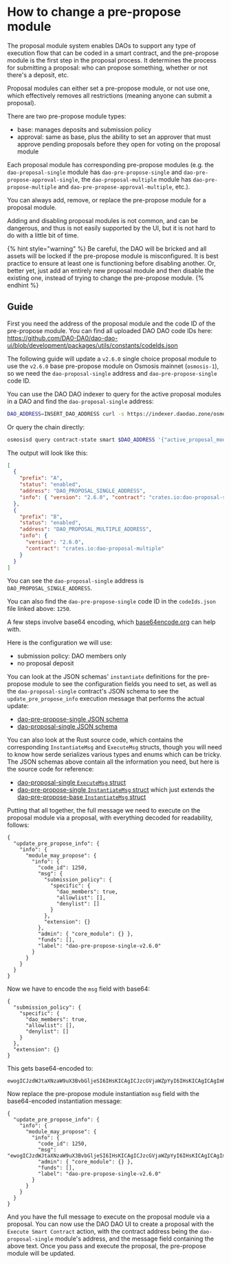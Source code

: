 # How to change a pre-propose module

The proposal module system enables DAOs to support any type of execution flow that can be coded in a smart contract, and the pre-propose module is the first step in the proposal process. It determines the process for submitting a proposal: who can propose something, whether or not there's a deposit, etc.

Proposal modules can either set a pre-propose module, or not use one, which effectively removes all restrictions (meaning anyone can submit a proposal).

There are two pre-propose module types:

- base: manages deposits and submission policy
- approval: same as base, plus the ability to set an approver that must approve pending proposals before they open for voting on the proposal module

Each proposal module has corresponding pre-propose modules (e.g. the `dao-proposal-single` module has `dao-pre-propose-single` and `dao-pre-propose-approval-single`, the `dao-proposal-multiple` module has `dao-pre-propose-multiple` and `dao-pre-propose-approval-multiple`, etc.).

You can always add, remove, or replace the pre-propose module for a proposal module.

Adding and disabling proposal modules is not common, and can be dangerous, and thus is not easily supported by the UI, but it is not hard to do with a little bit of time.

{% hint style="warning" %}
Be careful, the DAO will be bricked and all assets will be locked if the pre-propose module is misconfigured. It is best practice to ensure at least one is functioning before disabling another. Or, better yet, just add an entirely new proposal module and then disable the existing one, instead of trying to change the pre-propose module.
{% endhint %}

## Guide

First you need the address of the proposal module and the code ID of the pre-propose module. You can find all uploaded DAO DAO code IDs here: https://github.com/DA0-DA0/dao-dao-ui/blob/development/packages/utils/constants/codeIds.json

The following guide will update a `v2.6.0` single choice proposal module to use the `v2.6.0` base pre-propose module on Osmosis mainnet (`osmosis-1`), so we need the `dao-proposal-single` address and `dao-pre-propose-single` code ID.

You can use the DAO DAO indexer to query for the active proposal modules in a DAO and find the `dao-proposal-single` address:

```bash
DAO_ADDRESS=INSERT_DAO_ADDRESS curl -s https://indexer.daodao.zone/osmosis-1/contract/$DAO_ADDRESS/daoCore/activeProposalModules | jq
```

Or query the chain directly:

```bash
osmosisd query contract-state smart $DAO_ADDRESS '{"active_proposal_modules":{}}' --output json | jq
```

The output will look like this:

```json
[
  {
    "prefix": "A",
    "status": "enabled",
    "address": "DAO_PROPOSAL_SINGLE_ADDRESS",
    "info": { "version": "2.6.0", "contract": "crates.io:dao-proposal-single" }
  },
  {
    "prefix": "B",
    "status": "enabled",
    "address": "DAO_PROPOSAL_MULTIPLE_ADDRESS",
    "info": {
      "version": "2.6.0",
      "contract": "crates.io:dao-proposal-multiple"
    }
  }
]
```

You can see the `dao-proposal-single` address is `DAO_PROPOSAL_SINGLE_ADDRESS`.

You can also find the `dao-pre-propose-single` code ID in the `codeIds.json` file linked above: `1250`.

A few steps involve base64 encoding, which [base64encode.org](https://www.base64encode.org) can help with.

Here is the configuration we will use:

- submission policy: DAO members only
- no proposal deposit

You can look at the JSON schemas' `instantiate` definitions for the pre-propose module to see the configuration fields you need to set, as well as the `dao-proposal-single` contract's JSON schema to see the `update_pre_propose_info` execution message that performs the actual update:

- [dao-pre-propose-single JSON schema](https://github.com/DA0-DA0/dao-contracts/blob/development/contracts/pre-propose/dao-pre-propose-single/schema/dao-pre-propose-single.json)
- [dao-proposal-single JSON schema](https://github.com/DA0-DA0/dao-contracts/blob/development/contracts/proposal/dao-proposal-single/schema/dao-proposal-single.json)

You can also look at the Rust source code, which contains the corresponding `InstantiateMsg` and `ExecuteMsg` structs, though you will need to know how serde serializes various types and enums which can be tricky. The JSON schemas above contain all the information you need, but here is the source code for reference:

- [dao-proposal-single `ExecuteMsg` struct](https://github.com/DA0-DA0/dao-contracts/blob/development/contracts/proposal/dao-proposal-single/src/msg.rs)
- [dao-pre-propose-single `InstantiateMsg` struct](https://github.com/DA0-DA0/dao-contracts/blob/development/contracts/pre-propose/dao-pre-propose-single/src/contract.rs) which just extends the [dao-pre-propose-base `InstantiateMsg` struct](https://github.com/DA0-DA0/dao-contracts/blob/development/packages/dao-pre-propose-base/src/msg.rs)

Putting that all together, the full message we need to execute on the proposal module via a proposal, with everything decoded for readability, follows:

```
{
  "update_pre_propose_info": {
    "info": {
      "module_may_propose": {
        "info": {
          "code_id": 1250,
          "msg": {
            "submission_policy": {
              "specific": {
                "dao_members": true,
                "allowlist": [],
                "denylist": []
              }
            },
            "extension": {}
          },
          "admin": { "core_module": {} },
          "funds": [],
          "label": "dao-pre-propose-single-v2.6.0"
        }
      }
    }
  }
}
```

Now we have to encode the `msg` field with base64:

```
{
  "submission_policy": {
    "specific": {
      "dao_members": true,
      "allowlist": [],
      "denylist": []
    }
  },
  "extension": {}
}
```

This gets base64-encoded to:

```
ewogICJzdWJtaXNzaW9uX3BvbGljeSI6IHsKICAgICJzcGVjaWZpYyI6IHsKICAgICAgImRhb19tZW1iZXJzIjogdHJ1ZSwKICAgICAgImFsbG93bGlzdCI6IFtdLAogICAgICAiZGVueWxpc3QiOiBbXQogICAgfQogIH0sCiAgImV4dGVuc2lvbiI6IHt9Cn0=
```

Now replace the pre-propose module instantiation `msg` field with the base64-encoded instantiation message:

```
{
  "update_pre_propose_info": {
    "info": {
      "module_may_propose": {
        "info": {
          "code_id": 1250,
          "msg": "ewogICJzdWJtaXNzaW9uX3BvbGljeSI6IHsKICAgICJzcGVjaWZpYyI6IHsKICAgICAgImRhb19tZW1iZXJzIjogdHJ1ZSwKICAgICAgImFsbG93bGlzdCI6IFtdLAogICAgICAiZGVueWxpc3QiOiBbXQogICAgfQogIH0sCiAgImV4dGVuc2lvbiI6IHt9Cn0=",
          "admin": { "core_module": {} },
          "funds": [],
          "label": "dao-pre-propose-single-v2.6.0"
        }
      }
    }
  }
}
```

And you have the full message to execute on the proposal module via a proposal. You can now use the DAO DAO UI to create a proposal with the `Execute Smart Contract` action, with the contract address being the `dao-proposal-single` module's address, and the message field containing the above text. Once you pass and execute the proposal, the pre-propose module will be updated.
